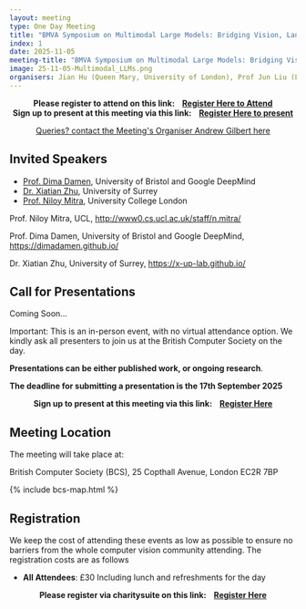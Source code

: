 ```yaml
---
layout: meeting
type: One Day Meeting
title: "BMVA Symposium on Multimodal Large Models: Bridging Vision, Language, and Beyond (5th Novemberary 2025) "
index: 1
date: 2025-11-05
meeting-title: "BMVA Symposium on Multimodal Large Models: Bridging Vision, Language, and Beyond"
image: 25-11-05-Multimodal_LLMs.png
organisers: Jian Hu (Queen Mary, University of London), Prof Jun Liu (Lancaster University), Dr Ziquan Liu (Queen Mary, University of London) , Dr Wei Zhou (Cardiff University)
---
```


<div class="alert mt-3 alert-info" style="text-align:center;">
<span><strong>Please register to attend on this link: &nbsp;&nbsp;
<a class="btn btn-warning" role="button" href="https://bmva.charitysuite.com/events/7imrxxfk">Register Here to Attend</a></strong></span>
</div>

<div class="alert mt-3 alert-info" style="text-align:center;">
<span><strong>Sign up to present at this meeting via this link: &nbsp;&nbsp;
<a class="btn btn-warning" role="button" href="https://bmva.charitysuite.com/forms/dowa1eiq">Register Here to present</a></strong></span>
</div>

<p style="text-align: center;">
<a class="btn btn-info" role="button" href="mailto:a.gilbert@surrey.ac.uk">Queries? contact the Meeting's Organiser Andrew Gilbert here</a></p>

## Invited Speakers

* [Prof. Dima Damen](https://dimadamen.github.io/), University of Bristol and Google DeepMind
* [Dr. Xiatian Zhu](https://x-up-lab.github.io/), University of Surrey
* [Prof. Niloy Mitra](http://www0.cs.ucl.ac.uk/staff/n.mitra/), University College London


Prof. Niloy Mitra, UCL, http://www0.cs.ucl.ac.uk/staff/n.mitra/

Prof. Dima Damen, University of Bristol and Google DeepMind, https://dimadamen.github.io/

Dr. Xiatian Zhu, University of Surrey, https://x-up-lab.github.io/

## Call for Presentations

Coming Soon...

Important: This is an in-person event, with no virtual attendance option. We kindly ask all
presenters to join us at the British Computer Society on the day.

**Presentations can be either published work, or ongoing research**. 

**The deadline for submitting a presentation is the 17th September 2025**

<div class="alert mt-3 alert-info" style="text-align:center;">
<span><strong>Sign up to present at this meeting via this link: &nbsp;&nbsp;
<a class="btn btn-warning" role="button" href="https://bmva.charitysuite.com/forms/dowa1eiq">Register Here</a></strong></span>
</div>

## Meeting Location

The meeting will take place at:

British Computer Society (BCS), 25 Copthall Avenue, London EC2R 7BP

{% include bcs-map.html %}

## Registration

We keep the cost of attending these events as low as possible to ensure no barriers from the whole computer vision community attending. 
The registration costs are as follows 
- **All Attendees**:  £30
Including lunch and refreshments for the day


<div class="alert mt-3 alert-info" style="text-align:center;">
<span><strong>Please register via charitysuite on this link: &nbsp;&nbsp;
<a class="btn btn-warning" role="button" href="https://bmva.charitysuite.com/events/7imrxxfk">Register Here</a></strong></span>
</div>





